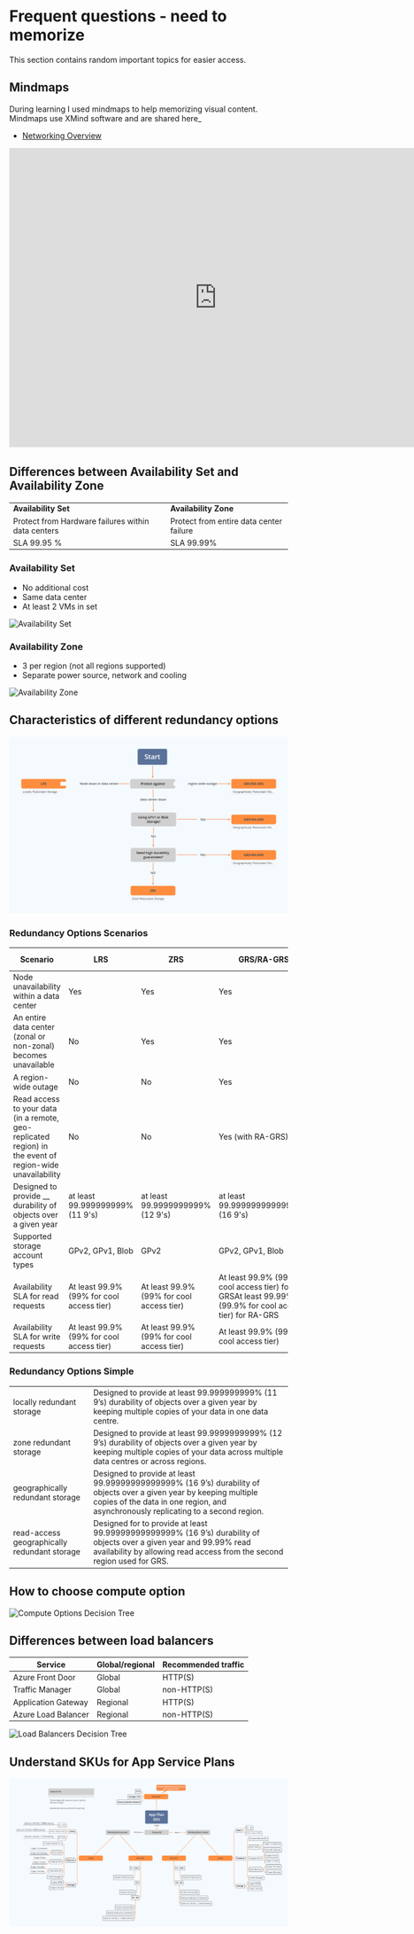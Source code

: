 # Frequent questions - need to memorize

This section contains random important topics for easier access.

## Mindmaps

During learning I used mindmaps to help memorizing visual content. Mindmaps use XMind software and are shared here_

- [Networking Overview](https://www.xmind.net/m/UkvfGf/)

<iframe src='https://www.xmind.net/embed/UkvfGf/' width='750' height='540' frameborder='0' scrolling='no' allowfullscreen="true"></iframe>

## Differences between Availability Set and Availability Zone

|||
|--- |--- |
|**Availability Set**|**Availability Zone**|
|Protect from Hardware failures within data centers|Protect from entire data center failure|
|SLA 99.95 %|SLA 99.99%|

### Availability Set

- No additional cost
- Same data center
- At least 2 VMs in set

![Availability Set](https://cdn.shortpixel.ai/client/q_glossy,ret_img,w_690/https://cloudopszone.com/wp-content/uploads/2018/08/AvailabilitySet.png)

### Availability Zone

- 3 per region (not all regions supported)
- Separate power source, network and cooling

![Availability Zone](https://cdn.shortpixel.ai/client/q_glossy,ret_img,w_690/https://cloudopszone.com/wp-content/uploads/2018/08/AvailabilityZone.png)

## Characteristics of different redundancy options

![Redundancy Options](https://github.com/Piotr1215/azure-architect-exams-resources/blob/master/RedundancyOptionsDiagram.png?raw=true)

### Redundancy Options Scenarios

|Scenario|LRS|ZRS|GRS/RA-GRS|GZRS/RA-GZRS (preview)|
|--- |--- |--- |--- |--- |
|Node unavailability within a data center|Yes|Yes|Yes|Yes|
|An entire data center (zonal or non-zonal) becomes unavailable|No|Yes|Yes|Yes|
|A region-wide outage|No|No|Yes|Yes|
|Read access to your data (in a remote, geo-replicated region) in the event of region-wide unavailability|No|No|Yes (with RA-GRS)|Yes (with RA-GZRS)|
|Designed to provide __ durability of objects over a given year|at least 99.999999999% (11 9's)|at least 99.9999999999% (12 9's)|at least 99.99999999999999% (16 9's)|at least 99.99999999999999% (16 9's)|
|Supported storage account types|GPv2, GPv1, Blob|GPv2|GPv2, GPv1, Blob|GPv2|
|Availability SLA for read requests|At least 99.9% (99% for cool access tier)|At least 99.9% (99% for cool access tier)|At least 99.9% (99% for cool access tier) for GRSAt least 99.99% (99.9% for cool access tier) for RA-GRS|At least 99.9% (99% for cool access tier) for GZRSAt least 99.99% (99.9% for cool access tier) for RA-GZRS|
|Availability SLA for write requests|At least 99.9% (99% for cool access tier)|At least 99.9% (99% for cool access tier)|At least 99.9% (99% for cool access tier)|At least 99.9% (99% for cool access tier)|

### Redundancy Options Simple

|||
|--- |--- |
|locally redundant storage|Designed to provide at least 99.999999999% (11 9’s) durability of objects over a given year by keeping multiple copies of your data in one data centre.|
|zone redundant storage|Designed to provide at least 99.9999999999% (12 9’s) durability of objects over a given year by keeping multiple copies of your data across multiple data centres or across regions.|
|geographically redundant storage|Designed to provide at least 99.99999999999999% (16 9’s) durability of objects over a given year by keeping multiple copies of the data in one region, and asynchronously replicating to a second region.|
|read-access geographically redundant storage|Designed for to provide at least 99.99999999999999% (16 9’s) durability of objects over a given year and 99.99% read availability by allowing read access from the second region used for GRS.|

## How to choose compute option

![Compute Options Decision Tree](https://docs.microsoft.com/en-us/azure/architecture/guide/images/compute-decision-tree.svg)

## Differences between load balancers

|Service|Global/regional|Recommended traffic|
|--- |--- |--- |
|Azure Front Door|Global|HTTP(S)|
|Traffic Manager|Global|non-HTTP(S)|
|Application Gateway|Regional|HTTP(S)|
|Azure Load Balancer|Regional|non-HTTP(S)|

![Load Balancers Decision Tree](https://docs.microsoft.com/en-us/azure/architecture/guide/technology-choices/images/load-balancing-decision-tree.png)

## Understand SKUs for App Service Plans

![App Service Plans SKUs](https://github.com/Piotr1215/azure-architect-exams-resources/blob/master/App-Plan-SKU.png?raw=true)

